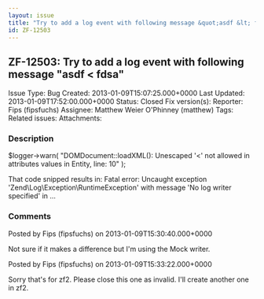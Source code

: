 ```yaml
---
layout: issue
title: "Try to add a log event with following message &quot;asdf &lt; fdsa&quot;"
id: ZF-12503
---
```


ZF-12503: Try to add a log event with following message "asdf < fdsa"
---------------------------------------------------------------------

 Issue Type: Bug Created: 2013-01-09T15:07:25.000+0000 Last Updated: 2013-01-09T17:52:00.000+0000 Status: Closed Fix version(s): 
 Reporter:  Fips (fipsfuchs)  Assignee:  Matthew Weier O'Phinney (matthew)  Tags: 
 Related issues: 
 Attachments: 
### Description

$logger->warn( "DOMDocument::loadXML(): Unescaped '<' not allowed in attributes values in Entity, line: 10" );

That code snipped results in: Fatal error: Uncaught exception 'Zend\\Log\\Exception\\RuntimeException' with message 'No log writer specified' in ...

 

 

### Comments

Posted by Fips (fipsfuchs) on 2013-01-09T15:30:40.000+0000

Not sure if it makes a difference but I'm using the Mock writer.

 

 

Posted by Fips (fipsfuchs) on 2013-01-09T15:33:22.000+0000

Sorry that's for zf2. Please close this one as invalid. I'll create another one in zf2.

 

 